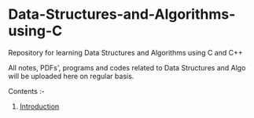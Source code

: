# Data-Structures-and-Algorithms-using-C
Repository for learning Data Structures and Algorithms using C and C++

All notes, PDFs', programs and codes related to Data Structures and Algo will be uploaded here on regular basis. 

Contents :- 
1. [Introduction](https://github.com/imlakshay08/Data-Structures-and-Algorithms-using-C/tree/main/Introduction)